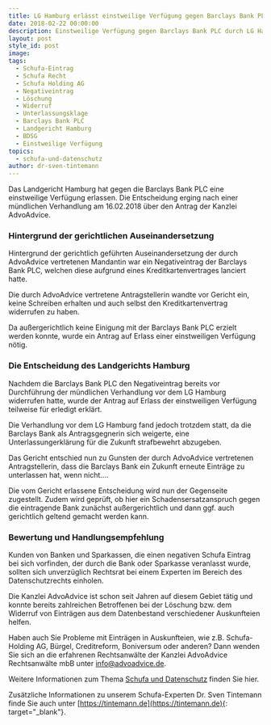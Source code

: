 ```yaml
---
title: LG Hamburg erlässt einstweilige Verfügung gegen Barclays Bank PLC
date: 2018-02-22 00:00:00
description: Einstweilige Verfügung gegen Barclays Bank PLC durch LG Hamburg erlassen
layout: post
style_id: post
image:
tags:
  - Schufa-Eintrag
  - Schufa Recht
  - Schufa Holding AG
  - Negativeintrag
  - Löschung
  - Widerruf
  - Unterlassungsklage
  - Barclays Bank PLC
  - Landgericht Hamburg
  - BDSG
  - Einstweilige Verfügung
topics:
  - schufa-und-datenschutz
author: dr-sven-tintemann
---
```

Das Landgericht Hamburg hat gegen die Barclays Bank PLC eine einstweilige Verfügung erlassen. Die Entscheidung erging nach einer mündlichen Verhandlung am 16.02.2018 über den Antrag der Kanzlei AdvoAdvice.

### Hintergrund der gerichtlichen Auseinandersetzung

Hintergrund der gerichtlich geführten Auseinandersetzung der durch AdvoAdvice vertretenen Mandantin war ein Negativeintrag der Barclays Bank PLC, welchen diese aufgrund eines Kreditkartenvertrages lanciert hatte.

Die durch AdvoAdvice vertretene Antragstellerin wandte vor Gericht ein, keine Schreiben erhalten und auch selbst den Kreditkartenvertrag widerrufen zu haben.

Da außergerichtlich keine Einigung mit der Barclays Bank PLC erzielt werden konnte, wurde ein Antrag auf Erlass einer einstweiligen Verfügung nötig.

### Die Entscheidung des Landgerichts Hamburg

Nachdem die Barclays Bank PLC den Negativeintrag bereits vor Durchführung der mündlichen Verhandlung vor dem LG Hamburg widerrufen hatte, wurde der Antrag auf Erlass der einstweiligen Verfügung teilweise für erledigt erklärt.

Die Verhandlung vor dem LG Hamburg fand jedoch trotzdem statt, da die Barclays Bank als Antragsgegnerin sich weigerte, eine Unterlassungerklärung für die Zukunft strafbewehrt abzugeben.

Das Gericht entschied nun zu Gunsten der durch AdvoAdvice vertretenen Antragstellerin, dass die Barclays Bank ein Zukunft erneute Einträge zu unterlassen hat, wenn nicht….

Die vom Gericht erlassene Entscheidung wird nun der Gegenseite zugestellt. Zudem wird geprüft, ob hier ein Schadensersatzanspruch gegen die eintragende Bank zunächst außergerichtlich und dann ggf. auch gerichtlich geltend gemacht werden kann.

### Bewertung und Handlungsempfehlung

Kunden von Banken und Sparkassen, die einen negativen Schufa Eintrag bei sich vorfinden, der durch die Bank oder Sparkasse veranlasst wurde, sollten sich unverzüglich Rechtsrat bei einem Experten im Bereich des Datenschutzrechts einholen.

Die Kanzlei AdvoAdvice ist schon seit Jahren auf diesem Gebiet tätig und konnte bereits zahlreichen Betroffenen bei der Löschung bzw. dem Widerruf von Einträgen aus dem Datenbestand verschiedener Auskunfteien helfen.

Haben auch Sie Probleme mit Einträgen in Auskunfteien, wie z.B. Schufa-Holding AG, Bürgel, Creditreform, Boniversum oder anderen? Dann wenden Sie sich an die erfahrenen Rechtsanwälte der Kanzlei AdvoAdvice Rechtsanwälte mbB unter [info@advoadvice.de](mailto:info@advoadvice.de).

Weitere Informationen zum Thema [Schufa und Datenschutz](/themen/schufa-und-datenschutz/)&nbsp;finden Sie hier.&nbsp;

Zusätzliche Informationen zu unserem Schufa-Experten Dr. Sven Tintemann finde Sie auch unter [https://tintemann.de](https://tintemann.de){: target="_blank"}.